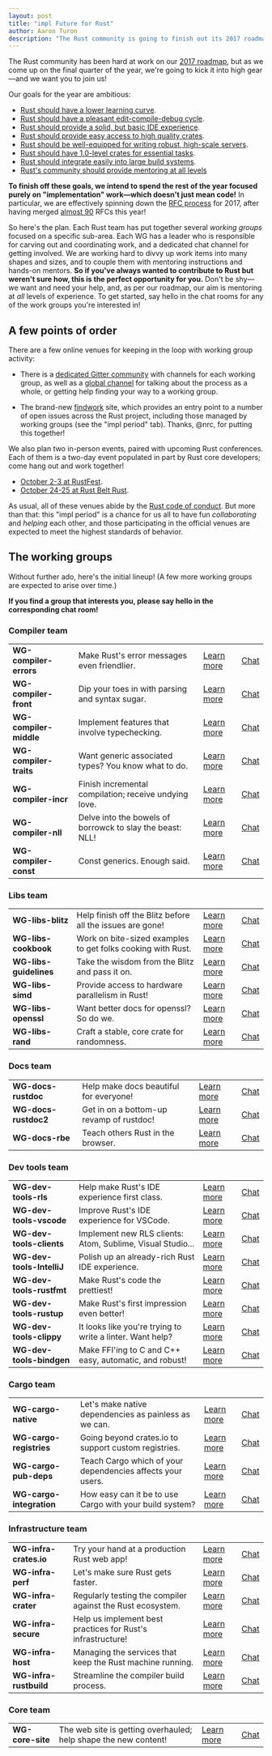 ```yaml
---
layout: post
title: "impl Future for Rust"
author: Aaron Turon
description: "The Rust community is going to finish out its 2017 roadmap with a bang—and we want your help!"
---
```


The Rust community has been hard at work on our [2017 roadmap], but as we come
up on the final quarter of the year, we're going to kick it into high gear—and
we want you to join us!

[2017 roadmap]: https://github.com/rust-lang/rfcs/pull/1774

Our goals for the year are ambitious:

* [Rust should have a lower learning curve](https://github.com/rust-lang/rust-roadmap/issues/3).
* [Rust should have a pleasant edit-compile-debug cycle](https://github.com/rust-lang/rust-roadmap/issues/1).
* [Rust should provide a solid, but basic IDE experience](https://github.com/rust-lang/rust-roadmap/issues/2).
* [Rust should provide easy access to high quality crates](https://github.com/rust-lang/rust-roadmap/issues/9).
* [Rust should be well-equipped for writing robust, high-scale servers](https://github.com/rust-lang/rust-roadmap/issues/10).
* [Rust should have 1.0-level crates for essential tasks](https://github.com/rust-lang/rust-roadmap/issues/11).
* [Rust should integrate easily into large build systems](https://github.com/rust-lang/rust-roadmap/issues/12).
* [Rust's community should provide mentoring at all levels](https://github.com/rust-lang/rust-roadmap/issues/13)

**To finish off these goals, we intend to spend the rest of the year focused
purely on "implementation" work—which doesn't just mean code!** In particular, we
are effectively spinning down the [RFC process] for 2017, after having merged
[almost 90] RFCs this year!

[RFC process]: https://github.com/rust-lang/rfcs#rust-rfcs
[almost 90]: https://github.com/rust-lang/rfcs/pulls?utf8=%E2%9C%93&q=is%3Apr%20merged%3A%3E2017-01-01

So here's the plan. Each Rust team has put together several *working groups*
focused on a specific sub-area. Each WG has a leader who is responsible for
carving out and coordinating work, and a dedicated chat channel for getting
involved. We are working hard to divvy up work items into many shapes and sizes,
and to couple them with mentoring instructions and hands-on mentors. **So if
you've always wanted to contribute to Rust but weren't sure how, this is the
perfect opportunity for you.** Don't be shy—we want and need your help, and, as
per our roadmap, our aim is mentoring at *all* levels of experience. To get started,
say hello in the chat rooms for any of the work groups you're interested in!

## A few points of order

There are a few online venues for keeping in the loop with working group activity:

- There is a [dedicated Gitter community](https://gitter.im/rust-impl-period/)
  with channels for each working group, as well as
  a [global channel](https://gitter.im/rust-impl-period/Lobby) for talking about
  the process as a whole, or getting help finding your way to a working group.

- The brand-new [findwork](https://www.rustaceans.org/findwork) site, which
  provides an entry point to a number of open issues across the Rust project,
  including those managed by working groups (see the "impl period" tab). Thanks,
  @nrc, for putting this together!

We also plan two in-person events, paired with upcoming Rust conferences. Each
of them is a two-day event populated in part by Rust core developers; come hang
out and work together!

- [October 2-3 at RustFest](http://blog.rustfest.eu/this-week-in-rustfest-9-impl-days).
- [October 24-25 at Rust Belt Rust](https://goo.gl/forms/e9hmmsFw4owhhDf62).

As usual, all of these venues abide by the [Rust code of conduct]. But more than
that: this "impl period" is a chance for us all to have fun *collaborating* and
*helping* each other, and those participating in the official venues are
expected to meet the highest standards of behavior.

[Rust code of conduct]: https://www.rust-lang.org/conduct.html

## The working groups

Without further ado, here's the initial lineup! (A few more working groups are
expected to arise over time.)

**If you find a group that interests you, please say hello in the corresponding
chat room!**

### Compiler team

<table>
<tr>
    <td><b>WG-compiler-errors</b></td>
    <td>Make Rust's error messages even friendlier.</td>
    <td><a href="https://paper.dropbox.com/doc/Compiler-errors-FSZdfXAGo3uMQ1wuDcZcy">Learn more</a></td>
    <td><a href="https://gitter.im/rust-impl-period/WG-compiler-errors">Chat</a></td>
</tr>
<tr>
    <td><b>WG-compiler-front</b></td>
    <td>Dip your toes in with parsing and syntax sugar.</td>
    <td><a href="https://paper.dropbox.com/doc/Parser-and-Name-Resolution-Front-end-b0SZiNroIE1HK3lHKm8k7">Learn more</a></td>
    <td><a href="https://gitter.im/rust-impl-period/WG-compiler-front">Chat</a></td>
</tr>
<tr>
    <td><b>WG-compiler-middle</b></td>
    <td>Implement features that involve typechecking.</td>
    <td><a href="https://paper.dropbox.com/doc/Middle-Type-checker-XEPTHIWvzlvqkSC3cluTr">Learn more</a></td>
    <td><a href="https://gitter.im/rust-impl-period/WG-compiler-middle">Chat</a></td>
</tr>
<tr>
    <td><b>WG-compiler-traits</b></td>
    <td>Want generic associated types? You know what to do.</td>
    <td><a href="https://paper.dropbox.com/doc/Trait-system-LCgNlSbM5cPOyEyWdoqzW">Learn more</a></td>
    <td><a href="https://gitter.im/rust-impl-period/WG-compiler-traits">Chat</a></td>
</tr>
<tr>
    <td><b>WG-compiler-incr</b></td>
    <td>Finish incremental compilation; receive undying love.</td>
    <td><a href="https://paper.dropbox.com/doc/Incremental-Compilation-GtIsqsyiXfiyzOh99xp9R">Learn more</a></td>
    <td><a href="https://gitter.im/rust-impl-period/WG-compiler-incr">Chat</a></td>
</tr>
<tr>
    <td><b>WG-compiler-nll</b></td>
    <td>Delve into the bowels of borrowck to slay the beast: NLL!</td>
    <td><a href="https://paper.dropbox.com/doc/Non-Lexical-Lifetimes-u5uc6VxJic67K2ynmTiFV">Learn more</a></td>
    <td><a href="https://gitter.im/rust-impl-period/WG-compiler-nll">Chat</a></td>
</tr>
<tr>
    <td><b>WG-compiler-const</b></td>
    <td>Const generics. Enough said.</td>
    <td><a href="https://paper.dropbox.com/doc/Const-system-hNGg3H7sqnHb6nf39zpwl">Learn more</a></td>
    <td><a href="https://gitter.im/rust-impl-period/WG-compiler-const">Chat</a></td>
</tr>
</table>

### Libs team

<table>
<tr>
    <td><b>WG-libs-blitz</b></td>
    <td>Help finish off the Blitz before all the issues are gone!</td>
    <td><a href="https://paper.dropbox.com/doc/libz-blitz-ymXpoWVNDwVDigdrJ5o49">Learn more</a></td>
    <td><a href="https://gitter.im/rust-impl-period/WG-libz-blitz">Chat</a></td>
</tr>
<tr>
    <td><b>WG-libs-cookbook</b></td>
    <td>Work on bite-sized examples to get folks cooking with Rust.</td>
    <td><a href="https://paper.dropbox.com/doc/Rust-cookbook-DFaopl45jyZGWKI6iFDwD">Learn more</a></td>
    <td><a href="https://gitter.im/rust-impl-period/WG-libs-cookbook">Chat</a></td>
</tr>
<tr>
    <td><b>WG-libs-guidelines</b></td>
    <td>Take the wisdom from the Blitz and pass it on.</td>
    <td><a href="https://paper.dropbox.com/doc/API-Guidelines-bDAAOER4WHdxJ1XtEAFYs">Learn more</a></td>
    <td><a href="https://gitter.im/rust-impl-period/WG-libs-guidelines">Chat</a></td>
</tr>
<tr>
    <td><b>WG-libs-simd</b></td>
    <td>Provide access to hardware parallelism in Rust! </td>
    <td><a href="https://paper.dropbox.com/doc/simd-9H0xb83w1TD8Tc1yEG75M">Learn more</a></td>
    <td><a href="https://gitter.im/rust-impl-period/WG-libs-simd">Chat</a></td>
</tr>
<tr>
    <td><b>WG-libs-openssl</b></td>
    <td>Want better docs for openssl? So do we.</td>
    <td><a href="https://paper.dropbox.com/doc/OpenSSL-crate-FRMKrV0PjCVqFSBHfmNS5">Learn more</a></td>
    <td><a href="https://gitter.im/rust-impl-period/WG-libs-openssl">Chat</a></td>
</tr>
<tr>
    <td><b>WG-libs-rand</b></td>
    <td>Craft a stable, core crate for randomness.</td>
    <td><a href="https://github.com/rust-lang/rfcs/pull/2152">Learn more</a></td>
    <td><a href="https://gitter.im/rust-impl-period/WG-libs-rand">Chat</a></td>
</tr>
</table>

### Docs team

<table>
<tr>
    <td><b>WG-docs-rustdoc</b></td>
    <td>Help make docs beautiful for everyone!</td>
    <td><a href="https://paper.dropbox.com/doc/Rustdoc-issue-roundup-ZSIIXNDGEPozTM9axn0BO">Learn more</a></td>
    <td><a href="https://gitter.im/rust-impl-period/WG-docs-rustdoc">Chat</a></td>
</tr>
<tr>
    <td><b>WG-docs-rustdoc2</b></td>
    <td>Get in on a bottom-up revamp of rustdoc!</td>
    <td><a href="https://paper.dropbox.com/doc/WG-rustdoc2-3lxugWOmvpXC2eMaAQK04">Learn more</a></td>
    <td><a href="https://gitter.im/rust-impl-period/WG-docs-rustdoc2">Chat</a></td>
</tr>
<tr>
    <td><b>WG-docs-rbe</b></td>
    <td>Teach others Rust in the browser.</td>
    <td><a href="https://paper.dropbox.com/doc/WG-rbe-Tgd0wu70N6zSmACkNL3TI">Learn more</a></td>
    <td><a href="https://gitter.im/rust-impl-period/WG-docs-rbe">Chat</a></td>
</tr>
</table>

### Dev tools team

<table>
<tr>
    <td><b>WG-dev-tools-rls</b></td>
    <td>Help make Rust's IDE experience first class.</td>
    <td><a href="https://paper.dropbox.com/doc/Rust-Language-Server-RLS-XQbsngZNog9pkt0AfcMo7">Learn more</a></td>
    <td><a href="https://gitter.im/rust-impl-period/WG-dev-tools-rls">Chat</a></td>
</tr>
<tr>
    <td><b>WG-dev-tools-vscode</b></td>
    <td>Improve Rust's IDE experience for VSCode.</td>
    <td><a href="https://paper.dropbox.com/doc/Rust-support-in-Visual-Studio-Code-RZ34qWGwy04Xwc82NFi78">Learn more</a></td>
    <td><a href="https://gitter.im/rust-impl-period/WG-dev-tools-vscode">Chat</a></td>
</tr>
<tr>
    <td><b>WG-dev-tools-clients</b></td>
    <td>Implement new RLS clients: Atom, Sublime, Visual Studio...</td>
    <td><a href="https://paper.dropbox.com/doc/New-RLS-clients-VrtQKnZR4r3uLD1VBypRI">Learn more</a></td>
    <td><a href="https://gitter.im/rust-impl-period/WG-dev-tools-clients">Chat</a></td>
</tr>
<tr>
    <td><b>WG-dev-tools-IntelliJ</b></td>
    <td>Polish up an already-rich Rust IDE experience.</td>
    <td><a href="https://paper.dropbox.com/doc/Intellij-Rust-IYJGtI7uAjdqr2igv4Y7r">Learn more</a></td>
    <td><a href="https://gitter.im/rust-impl-period/WG-dev-tools-IntelliJ">Chat</a></td>
</tr>
<tr>
    <td><b>WG-dev-tools-rustfmt</b></td>
    <td>Make Rust's code the prettiest!</td>
    <td><a href="https://paper.dropbox.com/doc/rustfmt-7yTxFPEHtV6jktqZ2pRj1">Learn more</a></td>
    <td><a href="https://gitter.im/rust-impl-period/WG-dev-tools-rustfmt">Chat</a></td>
</tr>
<tr>
    <td><b>WG-dev-tools-rustup</b></td>
    <td>Make Rust's first impression even better!</td>
    <td><a href="https://paper.dropbox.com/doc/rustup-mngGQUtX1UkBay3wgOGJi">Learn more</a></td>
    <td><a href="https://gitter.im/rust-impl-period/WG-dev-tools-rustup">Chat</a></td>
</tr>
<tr>
    <td><b>WG-dev-tools-clippy</b></td>
    <td>It looks like you're trying to write a linter. Want help?</td>
    <td><a href="https://paper.dropbox.com/doc/Clippy-integration-and-improvements-gebwGlwNOoy6UGLspGO4T">Learn more</a></td>
    <td><a href="https://gitter.im/rust-impl-period/WG-dev-tools-clippy">Chat</a></td>
</tr>
<tr>
    <td><b>WG-dev-tools-bindgen</b></td>
    <td>Make FFI'ing to C and C++ easy, automatic, and robust!</td>
    <td><a href="https://paper.dropbox.com/doc/bindgen-xTXplHlfqJpnDvPhMqmfW">Learn more</a></td>
    <td><a href="https://gitter.im/rust-impl-period/WG-dev-tools-bindgen">Chat</a></td>
</tr>
</table>

### Cargo team

<table>
<tr>
    <td><b>WG-cargo-native</b></td>
    <td>Let's make native dependencies as painless as we can.</td>
    <td><a href="https://paper.dropbox.com/doc/Declarative-native-dependencies-iLRUq6Zt2tPtLWE9IyLqS">Learn more</a></td>
    <td><a href="https://gitter.im/rust-impl-period/WG-cargo-native">Chat</a></td>
</tr>
<tr>
    <td><b>WG-cargo-registries</b></td>
    <td>Going beyond crates.io to support custom registries.</td>
    <td><a href="https://paper.dropbox.com/doc/Cargo-Multiple-Registries-IrW9bRuZ1rdc4o9UPdQM9">Learn more</a></td>
    <td><a href="https://gitter.im/rust-impl-period/WG-cargo-registries">Chat</a></td>
</tr>
<tr>
    <td><b>WG-cargo-pub-deps</b></td>
    <td>Teach Cargo which of your dependencies affects your users.</td>
    <td><a href="https://paper.dropbox.com/doc/Cargo-pubpriv-dependencies-JDXpDtGRnz8CY3KYlcUBD">Learn more</a></td>
    <td><a href="https://gitter.im/rust-impl-period/WG-cargo-pub-deps">Chat</a></td>
</tr>
<tr>
    <td><b>WG-cargo-integration</b></td>
    <td>How easy can it be to use Cargo with your build system?</td>
    <td><a href="https://paper.dropbox.com/doc/Cargo-build-system-integration-1sqRG8uyCqxv9EfoS8cco">Learn more</a></td>
    <td><a href="https://gitter.im/rust-impl-period/WG-cargo-integration">Chat</a></td>
</tr>
</table>

### Infrastructure team

<table>
<tr>
    <td><b>WG-infra-crates.io</b></td>
    <td>Try your hand at a production Rust web app!</td>
    <td><a href="https://paper.dropbox.com/doc/Crates.io-g8NWnnNIeTq8DaqjGoZLr">Learn more</a></td>
    <td><a href="https://gitter.im/rust-impl-period/WG-infra-crates.io">Chat</a></td>
</tr>
<tr>
    <td><b>WG-infra-perf</b></td>
    <td>Let's make sure Rust gets faster.</td>
    <td><a href="https://paper.dropbox.com/doc/Perf.rlo-dp5rp6tSg7bOMmQwLygp4">Learn more</a></td>
    <td><a href="https://gitter.im/rust-impl-period/WG-infra-perf">Chat</a></td>
</tr>
<tr>
    <td><b>WG-infra-crater</b></td>
    <td>Regularly testing the compiler against the Rust ecosystem.</td>
    <td><a href="https://paper.dropbox.com/doc/Crater-D7DpG48tMhhHhrUm8kyhY">Learn more</a></td>
    <td><a href="https://gitter.im/rust-impl-period/WG-infra-crater">Chat</a></td>
</tr>
<tr>
    <td><b>WG-infra-secure</b></td>
    <td>Help us implement best practices for Rust's infrastructure!</td>
    <td><a href="https://paper.dropbox.com/doc/Securing-Infrastructure-xq5FfLQs1hkxwgxDsHi2Z">Learn more</a></td>
    <td><a href="https://gitter.im/rust-impl-period/WG-infra-secure">Chat</a></td>
</tr>
<tr>
    <td><b>WG-infra-host</b></td>
    <td>Managing the services that keep the Rust machine running.</td>
    <td><a href="https://paper.dropbox.com/doc/Host-WiqosInW7SpUblFVGKeOo">Learn more</a></td>
    <td><a href="https://gitter.im/rust-impl-period/WG-infra-host">Chat</a></td>
</tr>
<tr>
    <td><b>WG-infra-rustbuild</b></td>
    <td>Streamline the compiler build process.</td>
    <td><a href="https://paper.dropbox.com/doc/Rustbuild-Cz96pk6FBtP54JClTCDNd">Learn more</a></td>
    <td><a href="https://gitter.im/rust-impl-period/WG-infra-rustbuild">Chat</a></td>
</tr>
</table>

### Core team

<table>
<tr>
    <td><b>WG-core-site</b></td>
    <td>The web site is getting overhauled; help shape the new content!</td>
    <td><a href="https://paper.dropbox.com/doc/rust-lang.org-content-improvement-uGns2d39DFgT0X9FQg0yD">Learn more</a></td>
    <td><a href="https://gitter.im/rust-impl-period/WG-core-site">Chat</a></td>
</tr>
</table>
